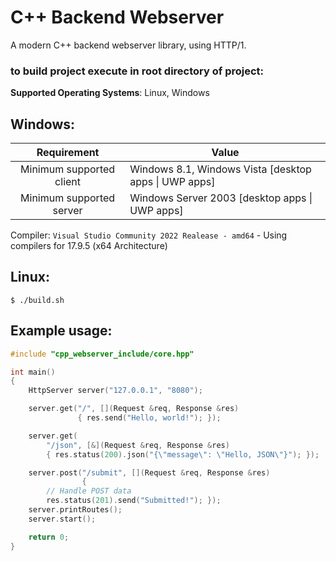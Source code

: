 # C++ Backend Webserver

A modern C++ backend webserver library, using HTTP/1.

### to build project execute in root directory of project:

**Supported Operating Systems**: Linux, Windows

## Windows:

|       Requirement        | Value                                                 |
| :----------------------: | ----------------------------------------------------- |
| Minimum supported client | Windows 8.1, Windows Vista [desktop apps \| UWP apps] |
| Minimum supported server | Windows Server 2003 [desktop apps \| UWP apps]        |

Compiler: `Visual Studio Community 2022 Realease - amd64` - Using compilers for 17.9.5 (x64 Architecture)

## Linux:

```
$ ./build.sh
```

## Example usage:

```cpp
#include "cpp_webserver_include/core.hpp"

int main()
{
    HttpServer server("127.0.0.1", "8080");

    server.get("/", [](Request &req, Response &res)
               { res.send("Hello, world!"); });

    server.get(
        "/json", [&](Request &req, Response &res)
        { res.status(200).json("{\"message\": \"Hello, JSON\"}"); });

    server.post("/submit", [](Request &req, Response &res)
                {
        // Handle POST data
        res.status(201).send("Submitted!"); });
    server.printRoutes();
    server.start();

    return 0;
}

```
